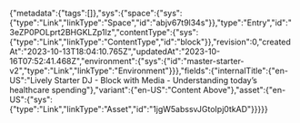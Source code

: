 {"metadata":{"tags":[]},"sys":{"space":{"sys":{"type":"Link","linkType":"Space","id":"abjv67t9l34s"}},"type":"Entry","id":"3eZP0POLprt2BHGKLZp1lz","contentType":{"sys":{"type":"Link","linkType":"ContentType","id":"block"}},"revision":0,"createdAt":"2023-10-13T18:04:10.765Z","updatedAt":"2023-10-16T07:52:41.468Z","environment":{"sys":{"id":"master-starter-v2","type":"Link","linkType":"Environment"}}},"fields":{"internalTitle":{"en-US":"Lively Starter DJ - Block with Media - Understanding today’s healthcare spending"},"variant":{"en-US":"Content Above"},"asset":{"en-US":{"sys":{"type":"Link","linkType":"Asset","id":"1jgW5abssvJGtoIpj0tkAD"}}}}}